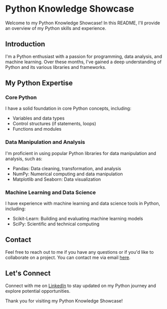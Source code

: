 
# Python Knowledge Showcase

Welcome to my Python Knowledge Showcase! In this README, I'll provide an overview of my Python skills and experience.

## Introduction

I'm a Python enthusiast with a passion for programming, data analysis, and machine learning. Over these months, I've gained a deep understanding of Python and its various libraries and frameworks.

## My Python Expertise

### Core Python

I have a solid foundation in core Python concepts, including:

- Variables and data types
- Control structures (if statements, loops)
- Functions and modules

### Data Manipulation and Analysis

I'm proficient in using popular Python libraries for data manipulation and analysis, such as:

- Pandas: Data cleaning, transformation, and analysis
- NumPy: Numerical computing and data manipulation
- Matplotlib and Seaborn: Data visualization

### Machine Learning and Data Science

I have experience with machine learning and data science tools in Python, including:

- Scikit-Learn: Building and evaluating machine learning models
- SciPy: Scientific and technical computing

## Contact

Feel free to reach out to me if you have any questions or if you'd like to collaborate on a project. You can contact me via email [here](sergio.gastulo.c@uni.pe).

## Let's Connect

Connect with me on [LinkedIn](https://www.linkedin.com/in/sergio-gastulo/) to stay updated on my Python journey and explore potential opportunities.

Thank you for visiting my Python Knowledge Showcase!

